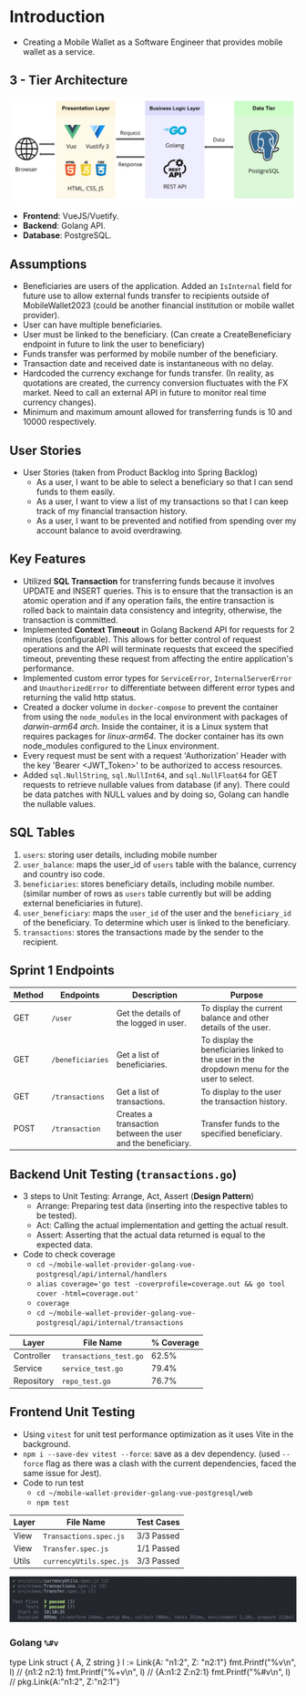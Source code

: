 # Introduction

- Creating a Mobile Wallet as a Software Engineer that provides mobile wallet as a service.

## 3 - Tier Architecture

<img src="./diagrams/3-tier-architecture.png" alt="3-tier-architecture-diagram" />

- **Frontend**: VueJS/Vuetify.
- **Backend**: Golang API.
- **Database**: PostgreSQL.

## Assumptions

- Beneficiaries are users of the application. Added an `IsInternal` field for future use to allow external funds transfer to recipients outside of MobileWallet2023 (could be another financial institution or mobile wallet provider).
- User can have multiple beneficiaries.
- User must be linked to the beneficiary. (Can create a CreateBeneficiary endpoint in future to link the user to beneficiary)
- Funds transfer was performed by mobile number of the beneficiary.
- Transaction date and received date is instantaneous with no delay.
- Hardcoded the currency exchange for funds transfer. (In reality, as quotations are created, the currency conversion fluctuates with the FX market. Need to call an external API in future to monitor real time currency changes).
- Minimum and maximum amount allowed for transferring funds is 10 and 10000 respectively.

## User Stories

- User Stories (taken from Product Backlog into Spring Backlog)
  - As a user, I want to be able to select a beneficiary so that I can send funds to them easily.
  - As a user, I want to view a list of my transactions so that I can keep track of my financial transaction history.
  - As a user, I want to be prevented and notified from spending over my account balance to avoid overdrawing.

## Key Features

- Utilized **SQL Transaction** for transferring funds because it involves UPDATE and INSERT queries. This is to ensure that the transaction is an atomic operation and if any operation fails, the entire transaction is rolled back to maintain data consistency and integrity, otherwise, the transaction is committed.
- Implemented **Context Timeout** in Golang Backend API for requests for 2 minutes (configurable). This allows for better control of request operations and the API will terminate requests that exceed the specified timeout, preventing these request from affecting the entire application's performance.
- Implemented custom error types for `ServiceError`, `InternalServerError` and `UnauthorizedError` to differentiate between different error types and returning the valid http status.
- Created a docker volume in `docker-compose` to prevent the container from using the `node_modules` in the local environment with packages of _darwin-arm64 arch_. Inside the container, it is a Linux system that requires packages for _linux-arm64_. The docker container has its own node_modules configured to the Linux environment.
- Every request must be sent with a request 'Authorization' Header with the key 'Bearer <JWT_Token>' to be authorized to access resources.
- Added `sql.NullString`, `sql.NullInt64`, and `sql.NullFloat64` for GET requests to retrieve nullable values from database (if any). There could be data patches with NULL values and by doing so, Golang can handle the nullable values.

## SQL Tables

1. `users`: storing user details, including mobile number
2. `user_balance`: maps the user_id of `users` table with the balance, currency and country iso code.
3. `beneficiaries`: stores beneficiary details, including mobile number. (similar number of rows as `users` table currently but will be adding external beneficiaries in future).
4. `user_beneficiary`: maps the `user_id` of the user and the `beneficiary_id` of the beneficiary. To determine which user is linked to the beneficiary.
5. `transactions`: stores the transactions made by the sender to the recipient.

## Sprint 1 Endpoints

| Method | Endpoints        | Description                                                 | Purpose                                                                                      |
| ------ | ---------------- | ----------------------------------------------------------- | -------------------------------------------------------------------------------------------- |
| GET    | `/user`          | Get the details of the logged in user.                      | To display the current balance and other details of the user.                                |
| GET    | `/beneficiaries` | Get a list of beneficiaries.                                | To display the beneficiaries linked to the user in the dropdown menu for the user to select. |
| GET    | `/transactions`  | Get a list of transactions.                                 | To display to the user the transaction history.                                              |
| POST   | `/transaction`   | Creates a transaction between the user and the beneficiary. | Transfer funds to the specified beneficiary.                                                 |

## Backend Unit Testing (`transactions.go`)

- 3 steps to Unit Testing: Arrange, Act, Assert (**Design Pattern**)
  - Arrange: Preparing test data (inserting into the respective tables to be tested).
  - Act: Calling the actual implementation and getting the actual result.
  - Assert: Asserting that the actual data returned is equal to the expected data.
- Code to check coverage
  - `cd ~/mobile-wallet-provider-golang-vue-postgresql/api/internal/handlers`
  - `alias coverage='go test -coverprofile=coverage.out && go tool cover -html=coverage.out'`
  - `coverage`
  - `cd ~/mobile-wallet-provider-golang-vue-postgresql/api/internal/transactions`

| Layer      | File Name              | % Coverage |
| ---------- | ---------------------- | ---------- |
| Controller | `transactions_test.go` | 62.5%      |
| Service    | `service_test.go`      | 79.4%      |
| Repository | `repo_test.go`         | 76.7%      |

## Frontend Unit Testing

- Using `vitest` for unit test performance optimization as it uses Vite in the background.
- `npm i --save-dev vitest --force`: save as a dev dependency. (used `--force` flag as there was a clash with the current dependencies, faced the same issue for Jest).
- Code to run test
  - `cd ~/mobile-wallet-provider-golang-vue-postgresql/web`
  - `npm test`

| Layer | File Name               | Test Cases |
| ----- | ----------------------- | ---------- |
| View  | `Transactions.spec.js`  | 3/3 Passed |
| View  | `Transfer.spec.js`      | 1/1 Passed |
| Utils | `currencyUtils.spec.js` | 3/3 Passed |

<img src="./diagrams/vitest_results.png" />

### Golang `%#v`

type Link struct { A, Z string }
l := Link{A: "n1:2", Z: "n2:1"}
fmt.Printf("%v\n", l) // {n1:2 n2:1}
fmt.Printf("%+v\n", l) // {A:n1:2 Z:n2:1}
fmt.Printf("%#v\n", l) // pkg.Link{A:"n1:2", Z:"n2:1"}
